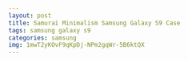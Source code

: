 ```yaml
---
layout: post
title: Samurai Minimalism Samsung Galaxy S9 Case
tags: samsung galaxy s9
categories: samsung
img: 1mwT2yKOvF9qKpDj-NPm2gqWr-5B6ktQX
---
```

